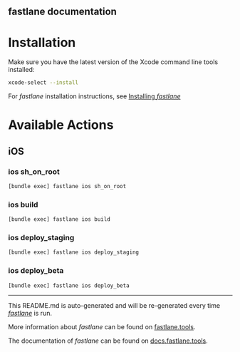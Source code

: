 fastlane documentation
----

# Installation

Make sure you have the latest version of the Xcode command line tools installed:

```sh
xcode-select --install
```

For _fastlane_ installation instructions, see [Installing _fastlane_](https://docs.fastlane.tools/#installing-fastlane)

# Available Actions

## iOS

### ios sh_on_root

```sh
[bundle exec] fastlane ios sh_on_root
```



### ios build

```sh
[bundle exec] fastlane ios build
```



### ios deploy_staging

```sh
[bundle exec] fastlane ios deploy_staging
```



### ios deploy_beta

```sh
[bundle exec] fastlane ios deploy_beta
```



----

This README.md is auto-generated and will be re-generated every time [_fastlane_](https://fastlane.tools) is run.

More information about _fastlane_ can be found on [fastlane.tools](https://fastlane.tools).

The documentation of _fastlane_ can be found on [docs.fastlane.tools](https://docs.fastlane.tools).
